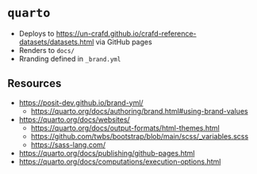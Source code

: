 # `quarto`

- Deploys to https://un-crafd.github.io/crafd-reference-datasets/datasets.html via GitHub pages
- Renders to `docs/`
- Rranding defined in `_brand.yml`



## Resources

- https://posit-dev.github.io/brand-yml/
  - https://quarto.org/docs/authoring/brand.html#using-brand-values
- https://quarto.org/docs/websites/
  - https://quarto.org/docs/output-formats/html-themes.html
  - https://github.com/twbs/bootstrap/blob/main/scss/_variables.scss
  - https://sass-lang.com/
- https://quarto.org/docs/publishing/github-pages.html
- https://quarto.org/docs/computations/execution-options.html